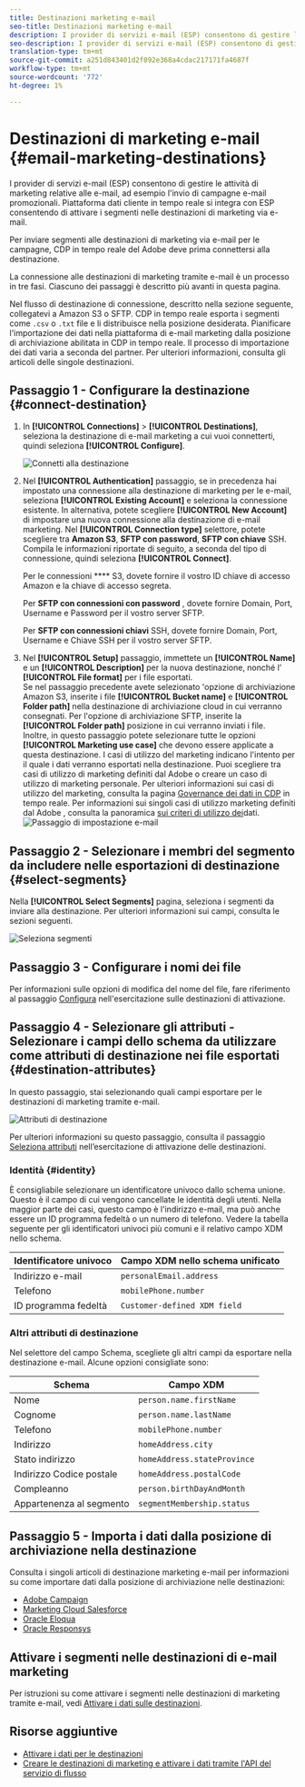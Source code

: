 ```yaml
---
title: Destinazioni marketing e-mail
seo-title: Destinazioni marketing e-mail
description: I provider di servizi e-mail (ESP) consentono di gestire le attività di marketing relative alle e-mail, ad esempio per l’invio di campagne e-mail promozionali.
seo-description: I provider di servizi e-mail (ESP) consentono di gestire le attività di marketing relative alle e-mail, ad esempio per l’invio di campagne e-mail promozionali.
translation-type: tm+mt
source-git-commit: a251d843401d2f092e368a4cdac217171fa4687f
workflow-type: tm+mt
source-wordcount: '772'
ht-degree: 1%

---
```



# Destinazioni di marketing e-mail {#email-marketing-destinations}

I provider di servizi e-mail (ESP) consentono di gestire le attività di marketing relative alle e-mail, ad esempio l&#39;invio di campagne e-mail promozionali.  Piattaforma dati cliente in tempo reale si integra con ESP consentendo di attivare i segmenti nelle destinazioni di marketing via e-mail.

Per inviare segmenti alle destinazioni di marketing via e-mail per le campagne,  CDP in tempo reale del Adobe deve prima connettersi alla destinazione.

La connessione alle destinazioni di marketing tramite e-mail è un processo in tre fasi. Ciascuno dei passaggi è descritto più avanti in questa pagina.

Nel flusso di destinazione di connessione, descritto nella sezione seguente, collegatevi a  Amazon S3 o SFTP. CDP in tempo reale esporta i segmenti come `.csv` o `.txt` file e li distribuisce nella posizione desiderata. Pianificare l&#39;importazione dei dati nella piattaforma di e-mail marketing dalla posizione di archiviazione abilitata in CDP in tempo reale. Il processo di importazione dei dati varia a seconda del partner. Per ulteriori informazioni, consulta gli articoli delle singole destinazioni.

## Passaggio 1 - Configurare la destinazione {#connect-destination}

1. In **[!UICONTROL Connections]** > **[!UICONTROL Destinations]**, seleziona la destinazione di e-mail marketing a cui vuoi connetterti, quindi seleziona **[!UICONTROL Configure]**.

   ![Connetti alla destinazione](/help/rtcdp/destinations/assets/connect-email-marketing.png)

2. Nel **[!UICONTROL Authentication]** passaggio, se in precedenza hai impostato una connessione alla destinazione di marketing per le e-mail, seleziona **[!UICONTROL Existing Account]** e seleziona la connessione esistente. In alternativa, potete scegliere **[!UICONTROL New Account]** di impostare una nuova connessione alla destinazione di e-mail marketing. Nel **[!UICONTROL Connection type]** selettore, potete scegliere tra **Amazon S3**, **SFTP con password**, **SFTP con chiave** SSH. Compila le informazioni riportate di seguito, a seconda del tipo di connessione, quindi seleziona **[!UICONTROL Connect]**.

   Per le connessioni **** S3, dovete fornire il vostro ID chiave di accesso Amazon  e la chiave di accesso segreta.

   Per **SFTP con connessioni con password** , dovete fornire Domain, Port, Username e Password per il vostro server SFTP.

   Per **SFTP con connessioni chiavi** SSH, dovete fornire Domain, Port, Username e Chiave SSH per il vostro server SFTP.

3. Nel **[!UICONTROL Setup]** passaggio, immettete un **[!UICONTROL Name]** e un **[!UICONTROL Description]** per la nuova destinazione, nonché l’ **[!UICONTROL File format]** per i file esportati. <br>
Se nel passaggio precedente avete selezionato &#39;opzione di archiviazione Amazon S3, inserite i file **[!UICONTROL Bucket name]** e **[!UICONTROL Folder path]** nella destinazione di archiviazione cloud in cui verranno consegnati. Per l&#39;opzione di archiviazione SFTP, inserite la **[!UICONTROL Folder path]** posizione in cui verranno inviati i file. <br>
Inoltre, in questo passaggio potete selezionare tutte le opzioni **[!UICONTROL Marketing use case]** che devono essere applicate a questa destinazione. I casi di utilizzo del marketing indicano l&#39;intento per il quale i dati verranno esportati nella destinazione. Puoi scegliere tra  casi di utilizzo di marketing definiti dal Adobe o creare un caso di utilizzo di marketing personale. Per ulteriori informazioni sui casi di utilizzo del marketing, consulta la pagina [Governance dei dati in CDP](/help/rtcdp/privacy/data-governance-overview.md#destinations) in tempo reale. Per informazioni sui singoli casi di utilizzo marketing definiti dal Adobe , consulta la panoramica [sui criteri di utilizzo dei](/help/data-governance/policies/overview.md#core-actions)dati. <br>
   ![Passaggio di impostazione e-mail](/help/rtcdp/destinations/assets/email-setup-step.png)

## Passaggio 2 - Selezionare i membri del segmento da includere nelle esportazioni di destinazione {#select-segments}

Nella **[!UICONTROL Select Segments]** pagina, seleziona i segmenti da inviare alla destinazione. Per ulteriori informazioni sui campi, consulta le sezioni seguenti.

![Seleziona segmenti](/help/rtcdp/destinations/assets/email-select-segments.png)

## Passaggio 3 - Configurare i nomi dei file

Per informazioni sulle opzioni di modifica del nome del file, fare riferimento al passaggio [Configura](/help/rtcdp/destinations/activate-destinations.md#configure) nell&#39;esercitazione sulle destinazioni di attivazione.

## Passaggio 4 - Selezionare gli attributi - Selezionare i campi dello schema da utilizzare come attributi di destinazione nei file esportati {#destination-attributes}

In questo passaggio, stai selezionando quali campi esportare per le destinazioni di marketing tramite e-mail.

![Attributi di destinazione](/help/rtcdp/destinations/assets/recommended-attributes.png)

Per ulteriori informazioni su questo passaggio, consulta il passaggio [Seleziona attributi](/help/rtcdp/destinations/activate-destinations.md#select-attributes) nell’esercitazione di attivazione delle destinazioni.

### Identità {#identity}

È consigliabile selezionare un identificatore univoco dallo schema [](../../profile/home.md#profile-fragments-and-union-schemas)unione. Questo è il campo di cui vengono cancellate le identità degli utenti. Nella maggior parte dei casi, questo campo è l&#39;indirizzo e-mail, ma può anche essere un ID programma fedeltà o un numero di telefono. Vedere la tabella seguente per gli identificatori univoci più comuni e il relativo campo XDM nello schema.

| Identificatore univoco | Campo XDM nello schema unificato |
---------|----------
| Indirizzo e-mail | `personalEmail.address` |
| Telefono | `mobilePhone.number` |
| ID programma fedeltà | `Customer-defined XDM field` |

### Altri attributi di destinazione

Nel selettore del campo Schema, scegliete gli altri campi da esportare nella destinazione e-mail. Alcune opzioni consigliate sono:

| Schema | Campo XDM |
---------|----------
| Nome | `person.name.firstName` |
| Cognome | `person.name.lastName` |
| Telefono | `mobilePhone.number` |
| Indirizzo | `homeAddress.city` |
| Stato indirizzo | `homeAddress.stateProvince` |
| Indirizzo Codice postale | `homeAddress.postalCode` |
| Compleanno | `person.birthDayAndMonth` |
| Appartenenza al segmento | `segmentMembership.status` |

## Passaggio 5 - Importa i dati dalla posizione di archiviazione nella destinazione

Consulta i singoli articoli di destinazione marketing e-mail per informazioni su come importare dati dalla posizione di archiviazione nelle destinazioni:

* [Adobe Campaign](/help/rtcdp/destinations/adobe-campaign-destination.md#import-data-into-campaign)
* [Marketing Cloud Salesforce](/help/rtcdp/destinations/salesforce-marketing-cloud-destination.md#import-data-into-salesforce)
* [Oracle Eloqua](/help/rtcdp/destinations/oracle-eloqua-destination.md#import-data-into-eloqua)
* [Oracle Responsys](/help/rtcdp/destinations/oracle-responsys-destination.md#import-data-into-responsys)

## Attivare i segmenti nelle destinazioni di e-mail marketing

Per istruzioni su come attivare i segmenti nelle destinazioni di marketing tramite e-mail, vedi [Attivare i dati sulle destinazioni](/help/rtcdp/destinations/activate-destinations.md).

## Risorse aggiuntive

* [Attivare i dati per le destinazioni](/help/rtcdp/destinations/activate-destinations.md)
* [Creare le destinazioni di marketing e attivare i dati tramite l&#39;API del servizio di flusso](https://docs.adobe.com/content/help/en/experience-platform/tutorials/destinations/email-marketing-api.html)